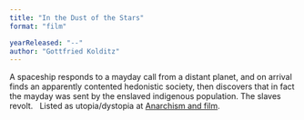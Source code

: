 ```yaml
---
title: "In the Dust of the Stars"
format: "film"

yearReleased: "--"
author: "Gottfried Kolditz"
---
```

A spaceship responds to a mayday call from a distant  planet, and on arrival finds an apparently contented hedonistic society, then  discovers that in fact the mayday was sent by the enslaved indigenous  population. The slaves revolt.
 
Listed as utopia/dystopia at <a href="https://translate.google.com/translate?hl=en&amp;sl=da&amp;tl=en&amp;u=https://sortefane.wordpress.com/r/anarkisme-og-film/"> Anarchism and film</a>.